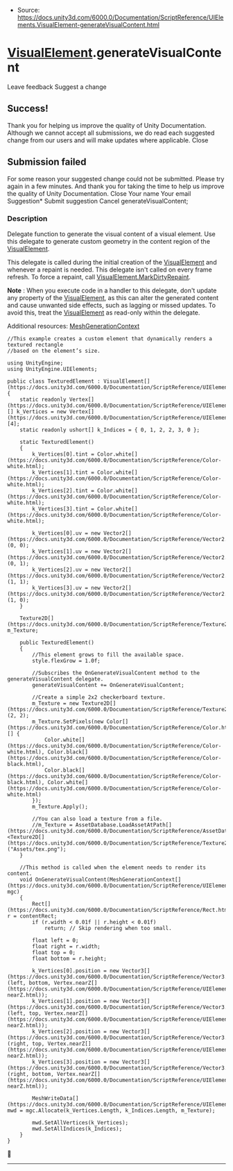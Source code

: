 * Source: https://docs.unity3d.com/6000.0/Documentation/ScriptReference/UIElements.VisualElement-generateVisualContent.html

#  [VisualElement](https://docs.unity3d.com/6000.0/Documentation/ScriptReference/UIElements.VisualElement.html).generateVisualContent
Leave feedback
Suggest a change
## Success!
Thank you for helping us improve the quality of Unity Documentation. Although we cannot accept all submissions, we do read each suggested change from our users and will make updates where applicable.
Close
## Submission failed
For some reason your suggested change could not be submitted. Please <a>try again</a> in a few minutes. And thank you for taking the time to help us improve the quality of Unity Documentation.
Close
Your name Your email Suggestion* Submit suggestion
Cancel
generateVisualContent; 
### Description
Delegate function to generate the visual content of a visual element. 
Use this delegate to generate custom geometry in the content region of the [VisualElement](https://docs.unity3d.com/6000.0/Documentation/ScriptReference/UIElements.VisualElement.html).   
  
This delegate is called during the initial creation of the [VisualElement](https://docs.unity3d.com/6000.0/Documentation/ScriptReference/UIElements.VisualElement.html) and whenever a repaint is needed. This delegate isn't called on every frame refresh. To force a repaint, call [VisualElement.MarkDirtyRepaint](https://docs.unity3d.com/6000.0/Documentation/ScriptReference/UIElements.VisualElement.MarkDirtyRepaint.html).   
  
**Note** : When you execute code in a handler to this delegate, don't update any property of the [VisualElement](https://docs.unity3d.com/6000.0/Documentation/ScriptReference/UIElements.VisualElement.html), as this can alter the generated content and cause unwanted side effects, such as lagging or missed updates. To avoid this, treat the [VisualElement](https://docs.unity3d.com/6000.0/Documentation/ScriptReference/UIElements.VisualElement.html) as read-only within the delegate.   
  
Additional resources: [MeshGenerationContext](https://docs.unity3d.com/6000.0/Documentation/ScriptReference/UIElements.MeshGenerationContext.html)   
  

```
//This example creates a custom element that dynamically renders a textured rectangle 
//based on the element’s size.   
  
using UnityEngine;
using UnityEngine.UIElements;  
  
public class TexturedElement : VisualElement[](https://docs.unity3d.com/6000.0/Documentation/ScriptReference/UIElements.VisualElement.html)
{
    static readonly Vertex[](https://docs.unity3d.com/6000.0/Documentation/ScriptReference/UIElements.Vertex.html)[] k_Vertices = new Vertex[](https://docs.unity3d.com/6000.0/Documentation/ScriptReference/UIElements.Vertex.html)[4];
    static readonly ushort[] k_Indices = { 0, 1, 2, 2, 3, 0 };  
  
    static TexturedElement()
    {
        k_Vertices[0].tint = Color.white[](https://docs.unity3d.com/6000.0/Documentation/ScriptReference/Color-white.html);
        k_Vertices[1].tint = Color.white[](https://docs.unity3d.com/6000.0/Documentation/ScriptReference/Color-white.html);
        k_Vertices[2].tint = Color.white[](https://docs.unity3d.com/6000.0/Documentation/ScriptReference/Color-white.html);
        k_Vertices[3].tint = Color.white[](https://docs.unity3d.com/6000.0/Documentation/ScriptReference/Color-white.html);  
  
        k_Vertices[0].uv = new Vector2[](https://docs.unity3d.com/6000.0/Documentation/ScriptReference/Vector2.html)(0, 0);
        k_Vertices[1].uv = new Vector2[](https://docs.unity3d.com/6000.0/Documentation/ScriptReference/Vector2.html)(0, 1);
        k_Vertices[2].uv = new Vector2[](https://docs.unity3d.com/6000.0/Documentation/ScriptReference/Vector2.html)(1, 1);
        k_Vertices[3].uv = new Vector2[](https://docs.unity3d.com/6000.0/Documentation/ScriptReference/Vector2.html)(1, 0);
    }  
  
    Texture2D[](https://docs.unity3d.com/6000.0/Documentation/ScriptReference/Texture2D.html) m_Texture;  
  
    public TexturedElement()
    {
        //This element grows to fill the available space.
        style.flexGrow = 1.0f;
        
        //Subscribes the OnGenerateVisualContent method to the generateVisualContent delegate.
        generateVisualContent += OnGenerateVisualContent;  
  
        //Create a simple 2x2 checkerboard texture.
        m_Texture = new Texture2D[](https://docs.unity3d.com/6000.0/Documentation/ScriptReference/Texture2D.html)(2, 2);
        m_Texture.SetPixels(new Color[](https://docs.unity3d.com/6000.0/Documentation/ScriptReference/Color.html)[] {
            Color.white[](https://docs.unity3d.com/6000.0/Documentation/ScriptReference/Color-white.html), Color.black[](https://docs.unity3d.com/6000.0/Documentation/ScriptReference/Color-black.html),
            Color.black[](https://docs.unity3d.com/6000.0/Documentation/ScriptReference/Color-black.html), Color.white[](https://docs.unity3d.com/6000.0/Documentation/ScriptReference/Color-white.html)
        });
        m_Texture.Apply();  
  
        //You can also load a texture from a file.
        //m_Texture = AssetDatabase.LoadAssetAtPath[](https://docs.unity3d.com/6000.0/Documentation/ScriptReference/AssetDatabase.LoadAssetAtPath.html)<Texture2D[](https://docs.unity3d.com/6000.0/Documentation/ScriptReference/Texture2D.html)>("Assets/tex.png");
    }  
  
    //This method is called when the element needs to render its content.
    void OnGenerateVisualContent(MeshGenerationContext[](https://docs.unity3d.com/6000.0/Documentation/ScriptReference/UIElements.MeshGenerationContext.html) mgc)
    {
        Rect[](https://docs.unity3d.com/6000.0/Documentation/ScriptReference/Rect.html) r = contentRect;
        if (r.width < 0.01f || r.height < 0.01f)
            return; // Skip rendering when too small.  
  
        float left = 0;
        float right = r.width;
        float top = 0;
        float bottom = r.height;  
  
        k_Vertices[0].position = new Vector3[](https://docs.unity3d.com/6000.0/Documentation/ScriptReference/Vector3.html)(left, bottom, Vertex.nearZ[](https://docs.unity3d.com/6000.0/Documentation/ScriptReference/UIElements.Vertex-nearZ.html));
        k_Vertices[1].position = new Vector3[](https://docs.unity3d.com/6000.0/Documentation/ScriptReference/Vector3.html)(left, top, Vertex.nearZ[](https://docs.unity3d.com/6000.0/Documentation/ScriptReference/UIElements.Vertex-nearZ.html));
        k_Vertices[2].position = new Vector3[](https://docs.unity3d.com/6000.0/Documentation/ScriptReference/Vector3.html)(right, top, Vertex.nearZ[](https://docs.unity3d.com/6000.0/Documentation/ScriptReference/UIElements.Vertex-nearZ.html));
        k_Vertices[3].position = new Vector3[](https://docs.unity3d.com/6000.0/Documentation/ScriptReference/Vector3.html)(right, bottom, Vertex.nearZ[](https://docs.unity3d.com/6000.0/Documentation/ScriptReference/UIElements.Vertex-nearZ.html));  
  
        MeshWriteData[](https://docs.unity3d.com/6000.0/Documentation/ScriptReference/UIElements.MeshWriteData.html) mwd = mgc.Allocate(k_Vertices.Length, k_Indices.Length, m_Texture);  
  
        mwd.SetAllVertices(k_Vertices);
        mwd.SetAllIndices(k_Indices);
    }
}

```

* * *
